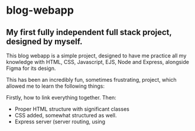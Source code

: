 # blog-webapp
## My first fully independent full stack project, designed by myself.

This blog webapp is a simple project, designed to have me practice all my knowledge with HTML, CSS, Javascript, EJS, Node and Express, alongside Figma for its design.

This has been an incredibly fun, sometimes frustrating, project, which allowed me to learn the following things:

Firstly, how to link everything together.
Then: 
- Proper HTML structure with significant classes
- CSS added, somewhat structured as well.
- Express server (server routing, using 
